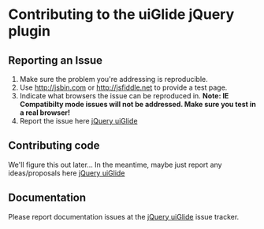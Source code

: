 # Contributing to the uiGlide jQuery plugin

## Reporting an Issue

1. Make sure the problem you're addressing is reproducible.
2. Use http://jsbin.com or http://jsfiddle.net to provide a test page.
3. Indicate what browsers the issue can be reproduced in. **Note: IE Compatibilty mode issues will not be addressed. Make sure you test in a real browser!**
4. Report the issue here [jQuery uiGlide](https://github.com/WCPDigital/uiGlide/issues)

## Contributing code

We'll figure this out later... In the meantime, maybe just report any ideas/proposals here [jQuery uiGlide](https://github.com/WCPDigital/uiGlide/issues)

## Documentation

Please report documentation issues at the [jQuery uiGlide](https://github.com/WCPDigital/uiGlide/issues) issue tracker.

